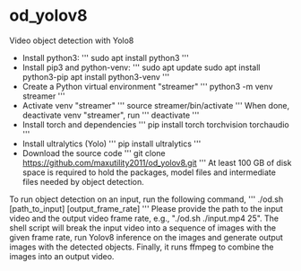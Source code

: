 # od_yolov8
Video object detection with Yolo8

- Install python3: 
'''
sudo apt install python3
'''
- Install pip3 and python-venv:
'''
sudo apt update
sudo apt install python3-pip
apt install python3-venv
'''
- Create a Python virtual environment "streamer"
'''
python3 -m venv streamer
''' 
- Activate venv "streamer"
'''
source streamer/bin/activate
'''
When done, deactivate venv "streamer", run
'''
deactivate
'''
- Install torch and dependencies
'''
pip install torch torchvision torchaudio
'''
- Install ultralytics (Yolo)
'''
pip install ultralytics
'''
- Download the source code
'''
git clone https://github.com/maxutility2011/od_yolov8.git
'''
At least 100 GB of disk space is required to hold the packages, model files and intermediate files needed by object detection.

To run object detection on an input, run the following command,
'''
./od.sh [path_to_input] [output_frame_rate]
'''
Please provide the path to the input video and the output video frame rate, e.g., "./od.sh ./input.mp4 25". The shell script will break the input video into a sequence of images with the given frame rate, run Yolov8 inference on the images and generate output images with the detected objects. Finally, it runs ffmpeg to combine the images into an output video. 